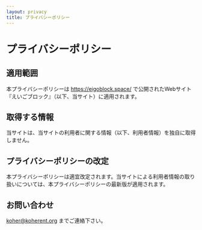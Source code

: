 ```yaml
---
layout: privacy
title: プライバシーポリシー
---
```


# プライバシーポリシー

## 適用範囲

本プライバシーポリシーは https://eigoblock.space/ で公開されたWebサイト『えいごブロック』（以下、当サイト）に適用されます。

## 取得する情報

当サイトは、当サイトの利用者に関する情報（以下、利用者情報）を独自に取得しません。

## プライバシーポリシーの改定

本プライバシーポリシーは適宜改定されます。当サイトによる利用者情報の取り扱いについては、本プライバシーポリシーの最新版が適用されます。

## お問い合わせ

koher@koherent.org までご連絡下さい。